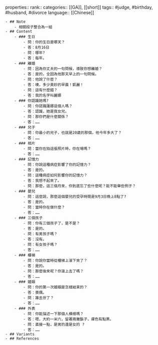 properties::
rank::
categories:: [[GA]], [[short]] 
tags:: #judge, #birthday, #husband, #divorce 
language:: [[Chinese]]

	- ## Note
		- 相關段子整合為一組
	- ## Content
		- ### 生日
			- 問：你的生日是哪天？
			- 答：8月16日
			- 問：哪年?
			- 答：每年。
		- ### 離婚
			- 問：因為你丈夫的一句問候，導致你想離婚？
			- 答：是的，全因為他那天早上的一句問候。
			- 問：他說了什麼？
			- 答：噢，多少美妙的早晨！凱麗！
			- 問：這有什麼錯？
			- 答：我的名字叫麗娜
		- ### 你認識她嗎?
			- 問：你認識蓮娜這個人嗎？
			- 答：認識，她是我女兒。
			- 問：那你們是什麼關係？
			- 答：……
		- ### 兒子
			- 問：你最小的兒子，也就是20歲的那個，他今年多大了？
			- 答：……
		- ### 相片
			- 問：當你在拍這張照片時，你在場嗎？
			- 答：……
		- ### 記憶力
			- 問：你說這種病症影響了你的記憶力？
			- 答：是的。
			- 問：這種病症如何影響你的記憶力？
			- 答：我想不起來了。
			- 問：那麼，這三個月來，你到底忘了些什麼呢？能不能舉些例子？
		- ### 嬰兒
			- 問：這麼說，那麼這個嬰兒的受孕時間是9月3日晚上8點了?
			- 答：是的。
			- 問：當時你在做什麼？
			- 答：……
		- ### 三個孩子
			- 問：你有三個孩子了，是不是？
			- 答：是的。
			- 問：有男孩子嗎？
			- 答：沒有。
			- 問：有女孩子嗎？
			- 答：……
		- ### 樓梯
			- 問：你說你當時從樓梯上滾下來了？
			- 答：是的。
			- 問：那麼後來呢？你滾上去了嗎？
			- 答：……
		- ### 婚姻
			- 問：你的第一次婚姻是怎樣結束的？
			- 答：喪偶。
			- 問：誰去世了？
			- 答：……
		- ### 外表
			- 問：你能描述一下那個人模樣嗎？
			- 答：嗯，大約一米六，留著兩撇鬍子，膚色有點黑。
			- 問：直接一點，是男的還是女的 ?
			- 答：……
	- ## Variants
	- ## References